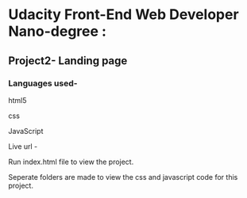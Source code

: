 # Udacity Front-End Web Developer Nano-degree : 
## Project2- Landing page

### Languages used-
  html5
  
  css
  
  JavaScript
  

Live url - 

Run index.html file to view the project. 

Seperate folders are made to view the css and javascript code for this project.
